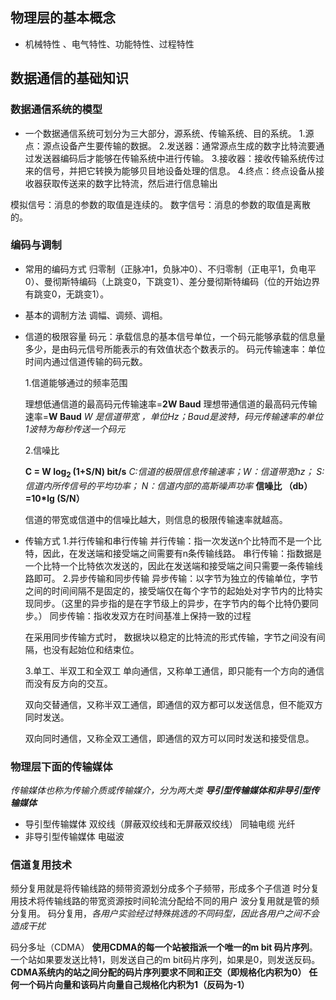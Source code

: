 ﻿## 物理层的基本概念
* 机械特性	、电气特性、功能特性、过程特性
## 数据通信的基础知识
### 数据通信系统的模型
* 一个数据通信系统可划分为三大部分，源系统、传输系统、目的系统。
   1.源点：源点设备产生要传输的数据。
   2.发送器：通常源点生成的数字比特流要通过发送器编码后才能够在传输系统中进行传输。
   3.接收器：接收传输系统传过来的信号，并把它转换为能够贝目地设备处理的信息。
   4.终点：终点设备从接收器获取传送来的数字比特流，然后进行信息输出

模拟信号：消息的参数的取值是连续的。
数字信号：消息的参数的取值是离散的。
### 编码与调制
* 常用的编码方式
   归零制（正脉冲1，负脉冲0）、不归零制（正电平1，负电平0）、曼彻斯特编码（上跳变0，下跳变1）、差分曼彻斯特编码（位的开始边界有跳变0，无跳变1）。
* 基本的调制方法
   调幅、调频、调相。
* 信道的极限容量
   码元：承载信息的基本信号单位，一个码元能够承载的信息量多少，是由码元信号所能表示的有效值状态个数表示的。
   码元传输速率：单位时间内通过信道传输的码元数。
   
   1.信道能够通过的频率范围
    
    理想低通信道的最高码元传输速率=**2W Baud**
    理想带通信道的最高码元传输速率=**W Baud**
    *W 是信道带宽 ，单位Hz；Baud是波特，码元传输速率的单位 1波特为每秒传送一个码元*

   2.信噪比

   **C = W log<sub>2 </sub> (1+S/N) bit/s** 
   *C:信道的极限信息传输速率；W：信道带宽hz； S:信道内所传信号的平均功率； N：信道内部的高斯噪声功率*
   **信噪比 （db） =10*lg (S/N）**

	信道的带宽或信道中的信噪比越大，则信息的极限传输速率就越高。
* 传输方式
   1.并行传输和串行传输
   并行传输：指一次发送n个比特而不是一个比特，因此，在发送端和接受端之间需要有n条传输线路。
   串行传输：指数据是一个比特一个比特依次发送的，因此在发送端和接受端之间只需要一条传输线路即可。
   2.异步传输和同步传输
   异步传输：以字节为独立的传输单位，字节之间的时间间隔不是固定的，接受端仅在每个字节的起始处对字节内的比特实现同步。（这里的异步指的是在字节级上的异步，在字节内的每个比特仍要同步。）
   同步传输：指收发双方在时间基准上保持一致的过程

   在采用同步传输方式时， 数据块以稳定的比特流的形式传输，字节之间没有间隔，也没有起始位和结束位。

   3.单工、半双工和全双工
   单向通信，又称单工通信，即只能有一个方向的通信而没有反方向的交互。

   双向交替通信，又称半双工通信，即通信的双方都可以发送信息，但不能双方同时发送。

   双向同时通信，又称全双工通信，即通信的双方可以同时发送和接受信息。

### 物理层下面的传输媒体

*传输媒体也称为传输介质或传输媒介，分为两大类 **导引型传输媒体和非导引型传输媒体***
* 导引型传输媒体
   双绞线（屏蔽双绞线和无屏蔽双绞线）
   同轴电缆
   光纤
* 非导引型传输媒体
   电磁波
   
### 信道复用技术
   频分复用就是将传输线路的频带资源划分成多个子频带，形成多个子信道
   时分复用技术将传输线路的带宽资源按时间轮流分配给不同的用户
   波分复用就是管的频分复用。
   码分复用，*各用户实验经过特殊挑选的不同码型，因此各用户之间不会造成干扰*

   码分多址（CDMA）
   **使用CDMA的每一个站被指派一个唯一的m bit 码片序列**。一个站如果要发送比特1，则发送自己的m bit码片序列，如果是0，则发送反码。
   **CDMA系统内的站之间分配的码片序列要求不同和正交（即规格化内积为0）**
   **任何一个码片向量和该码片向量自己规格化内积为1（反码为-1）**




